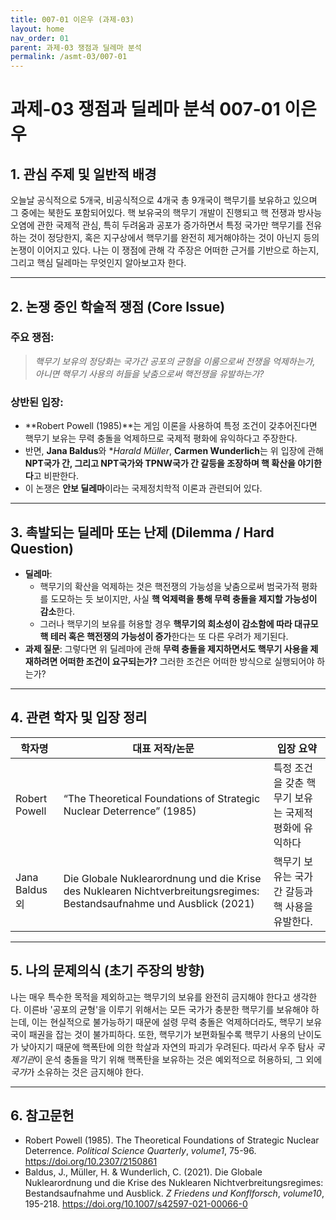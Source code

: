 ```yaml
---
title: 007-01 이은우 (과제-03)
layout: home
nav_order: 01
parent: 과제-03 쟁점과 딜레마 분석
permalink: /asmt-03/007-01
---
```


# 과제-03 쟁점과 딜레마 분석 007-01 이은우 

## 1. 관심 주제 및 일반적 배경

오늘날 공식적으로 5개국, 비공식적으로 4개국 총 9개국이 핵무기를 보유하고 있으며 그 중에는 북한도 포함되어있다. 핵 보유국의 핵무기 개발이 진행되고 핵 전쟁과 방사능 오염에 관한 국제적 관심, 특히 두려움과 공포가 증가하면서 특정 국가만 핵무기를 전유하는 것이 정당한지, 혹은 지구상에서 핵무기를 완전히 제거해야하는 것이 아닌지 등의 논쟁이 이어지고 있다. 나는 이 쟁점에 관해 각 주장은 어떠한 근거를 기반으로 하는지, 그리고 핵심 딜레마는 무엇인지 알아보고자 한다. 

---

## 2. 논쟁 중인 학술적 쟁점 (Core Issue)

### 주요 쟁점:  

> *핵무기 보유의 정당화는 국가간 공포의 균형을 이룸으로써 전쟁을 억제하는가, 아니면 핵무기 사용의 허들을 낮춤으로써 핵전쟁을 유발하는가?*

### 상반된 입장:
- **Robert Powell (1985)**는 게임 이론을 사용하여 특정 조건이 갖추어진다면 핵무기 보유는 무력 충돌을 억제하므로 국제적 평화에 유익하다고 주장한다.
- 반면, **Jana Baldus**와 **Harald Müller*, **Carmen Wunderlich**는 위 입장에 관해 **NPT국가 간, 그리고 NPT국가와 TPNW국가 간 갈등을 조장하며 핵 확산을 야기한다**고 비판한다.
- 이 논쟁은 **안보 딜레마**이라는 국제정치학적 이론과 관련되어 있다.

---

## 3. 촉발되는 딜레마 또는 난제 (Dilemma / Hard Question)

- **딜레마**: 
  - 핵무기의 확산을 억제하는 것은 핵전쟁의 가능성을 낮춤으로써 범국가적 평화를 도모하는 듯 보이지만, 사실 **핵 억제력을 통해 무력 충돌을 제지할 가능성이 감소**한다.  
  - 그러나 핵무기의 보유를 허용할 경우 **핵무기의 희소성이 감소함에 따라 대규모 핵 테러 혹은 핵전쟁의 가능성이 증가**한다는 또 다른 우려가 제기된다.
- **과제 질문**: 그렇다면 위 딜레마에 관해 **무력 충돌을 제지하면서도 핵무기 사용을 제재하려면 어떠한 조건이 요구되는가?** 그러한 조건은 어떠한 방식으로 실행되어야 하는가?

---

## 4. 관련 학자 및 입장 정리

| 학자명             | 대표 저작/논문                                   | 입장 요약 |
|--------------------|---------------------------------------------------|-----------|
| Robert Powell   | “The Theoretical Foundations of Strategic Nuclear Deterrence” (1985) | 특정 조건을 갖춘 핵무기 보유는 국제적 평화에 유익하다 |
| Jana Baldus 외    | Die Globale Nuklearordnung und die Krise des Nuklearen Nichtverbreitungsregimes: Bestandsaufnahme und Ausblick (2021) | 핵무기 보유는 국가 간 갈등과 핵 사용을 유발한다. |

---

## 5. 나의 문제의식 (초기 주장의 방향)

나는 매우 특수한 목적을 제외하고는 핵무기의 보유를 완전히 금지해야 한다고 생각한다. 이른바 '공포의 균형'을 이루기 위해서는 모든 국가가 충분한 핵무기를 보유해야 하는데, 이는 현실적으로 불가능하기 때문에 설령 무력 충돌은 억제하더라도, 핵무기 보유국이 패권을 잡는 것이 불가피하다. 또한, 핵무기가 보편화될수록 핵무기 사용의 난이도가 낮아지기 때문에 핵폭탄에 의한 학살과 자연의 파괴가 우려된다. 따라서 우주 탐사 *국제기관*이 운석 충돌을 막기 위해 핵폭탄을 보유하는 것은 예외적으로 허용하되, 그 외에 *국가*가 소유하는 것은 금지해야 한다. 

---

## 6. 참고문헌

- Robert Powell (1985). The Theoretical Foundations of Strategic Nuclear Deterrence. *Political Science Quarterly*, *volume1*, 75-96. https://doi.org/10.2307/2150861
- Baldus, J., Müller, H. & Wunderlich, C. (2021). Die Globale Nuklearordnung und die Krise des Nuklearen Nichtverbreitungsregimes: Bestandsaufnahme und Ausblick. *Z Friedens und Konflforsch*, *volume10*, 195-218. https://doi.org/10.1007/s42597-021-00066-0
